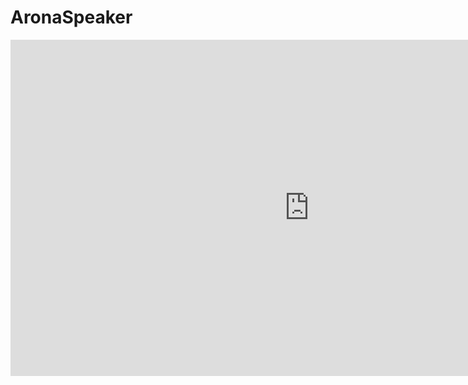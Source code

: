# AronaSpeaker
<iframe width="956" height="538" src="https://www.youtube.com/embed/vVW_IA-mQ8Y" frameborder="0" allow="accelerometer; autoplay; encrypted-media; gyroscope; picture-in-picture" allowfullscreen></iframe>
<!--
싯딤의 상자입니다^^

⭐⭐⭐⭐⭐⭐⭐⭐⭐아로나 상자 무료 제공⭐⭐⭐⭐⭐⭐⭐⭐⭐ 

상시 모집 중 10회차 무료 제공~~~~ ☆*: .｡. o(≧▽≦)o .｡.:*☆ 

❤️❤️ 지금 다운로드 ❤️❤️

![BlueArchiveAronaGIF](https://user-images.githubusercontent.com/92266719/236236790-7593e689-26c8-4f2a-bcfc-8e4d7c71d04a.gif)
-->
